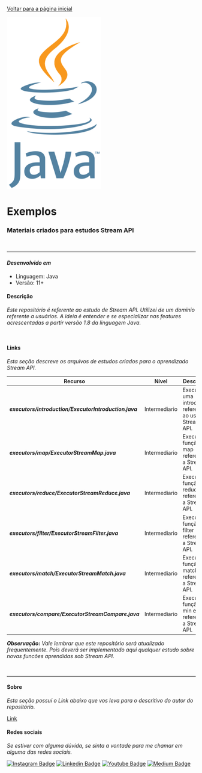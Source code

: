 [Voltar para a página inicial](../../README.md)

<img src="../images/java_image.png " width=250>

# **Exemplos**

### Materiais criados para estudos Stream API

</br>
<hr>

#### ***Desenvolvido em***

- Linguagem: Java
- Versão: 11+

#### **Descrição**

*Este repositório é referente ao estudo de Stream API. Utilizei de um dominio referente a usuários.
A ideia é entender e se especializar nas features acrescentadas a partir versão 1.8 da linguagem Java.*

</br>

#### **Links**

*Esta seção descreve os arquivos de estudos criados para o aprendizado Stream API.*

| Recurso                                                | Nível         | Descrição                                                | Link                                                                                                      |
|--------------------------------------------------------|---------------|----------------------------------------------------------|-----------------------------------------------------------------------------------------------------------|
| ***executors/introduction/ExecutorIntroduction.java*** | Intermediario | Executa a uma introdução referente ao uso de Stream API. | [Link](../../src/main/java/br/com/diegocordeiro/studies/executors/introduction/ExecutorIntroduction.java) |
| ***executors/map/ExecutorStreamMap.java***             | Intermediario | Executa a função map referente a Stream API.             | [Link](../../src/main/java/br/com/diegocordeiro/studies/executors/map/ExecutorStreamMap.java)             |
| ***executors/reduce/ExecutorStreamReduce.java***       | Intermediario | Executa a função reduce referente a Stream API.          | [Link](../../src/main/java/br/com/diegocordeiro/studies/executors/reduce/ExecutorStreamReduce.java)       |
| ***executors/filter/ExecutorStreamFilter.java***       | Intermediario | Executa a função filter referente a Stream API.          | [Link](../../src/main/java/br/com/diegocordeiro/studies/executors/filter/ExecutorStreamFilter.java)       |
| ***executors/match/ExecutorStreamMatch.java***         | Intermediario | Executa a função match referente a Stream API.           | [Link](../../src/main/java/br/com/diegocordeiro/studies/executors/match/ExecutorStreamMatch.java)         |
| ***executors/compare/ExecutorStreamCompare.java***       | Intermediario | Executa a função min e max referente a Stream API.       | [Link](../../src/main/java/br/com/diegocordeiro/studies/executors/compare/ExecutorStreamCompare.java)     |

***Observação:*** *Vale lembrar que este repositório será atualizado frequentemente. Pois deverá ser implementado aqui 
qualquer estudo sobre novas funcões aprendidas sob Stream API.*

</br>
<hr>

#### **Sobre**

*Esta seção possuí o Link abaixo que vos leva para o descritivo do autor do repositório.*

[Link](./Author.md)

#### **Redes sociais**

*Se estiver com alguma dúvida, se sinta a vontade para me chamar em alguma das redes sociais.*

[![Instagram Badge](https://img.shields.io/badge/-instagram-red?style=for-the-badge&logo=instagram&logoColor=white&link=https://github.com/DiegoJCordeiro)](https://www.instagram.com/developr.mano/) [![Linkedin Badge](https://img.shields.io/badge/-Linkedin-blue?style=for-the-badge&logo=Linkedin&logoColor=white&link=https://github.com/DiegoJCordeiro)](https://www.linkedin.com/in/diego-cordeiro-552948229/) [![Youtube Badge](https://img.shields.io/badge/-Youtube-red?style=for-the-badge&logo=Youtube&logoColor=white&link=https://github.com/DiegoJCordeiro)](https://www.youtube.com/@manodev5540) [![Medium Badge](https://img.shields.io/badge/-Medium-black?style=for-the-badge&logo=Medium&logoColor=white&link=https://github.com/DiegoJCordeiro)](https://medium.com/@diegocordeiro.contatos) 